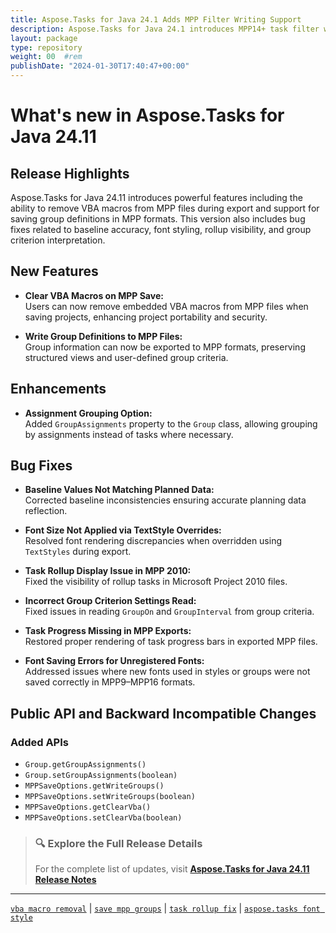 ```yaml
---
title: Aspose.Tasks for Java 24.1 Adds MPP Filter Writing Support
description: Aspose.Tasks for Java 24.1 introduces MPP14+ task filter writing and enhances external task and cost variance accuracy
layout: package
type: repository
weight: 00	#rem
publishDate: "2024-01-30T17:40:47+00:00"
---
```


# What's new in Aspose.Tasks for Java 24.11

## Release Highlights

Aspose.Tasks for Java 24.11 introduces powerful features including the ability to remove VBA macros from MPP files during export and support for saving group definitions in MPP formats. This version also includes bug fixes related to baseline accuracy, font styling, rollup visibility, and group criterion interpretation.

## New Features

- **Clear VBA Macros on MPP Save:**  
  Users can now remove embedded VBA macros from MPP files when saving projects, enhancing project portability and security.

- **Write Group Definitions to MPP Files:**  
  Group information can now be exported to MPP formats, preserving structured views and user-defined group criteria.

## Enhancements

- **Assignment Grouping Option:**  
  Added `GroupAssignments` property to the `Group` class, allowing grouping by assignments instead of tasks where necessary.

## Bug Fixes

- **Baseline Values Not Matching Planned Data:**  
  Corrected baseline inconsistencies ensuring accurate planning data reflection.

- **Font Size Not Applied via TextStyle Overrides:**  
  Resolved font rendering discrepancies when overridden using `TextStyles` during export.

- **Task Rollup Display Issue in MPP 2010:**  
  Fixed the visibility of rollup tasks in Microsoft Project 2010 files.

- **Incorrect Group Criterion Settings Read:**  
  Fixed issues in reading `GroupOn` and `GroupInterval` from group criteria.

- **Task Progress Missing in MPP Exports:**  
  Restored proper rendering of task progress bars in exported MPP files.

- **Font Saving Errors for Unregistered Fonts:**  
  Addressed issues where new fonts used in styles or groups were not saved correctly in MPP9–MPP16 formats.

## Public API and Backward Incompatible Changes

### Added APIs

- `Group.getGroupAssignments()`  
- `Group.setGroupAssignments(boolean)`  
- `MPPSaveOptions.getWriteGroups()`  
- `MPPSaveOptions.setWriteGroups(boolean)`  
- `MPPSaveOptions.getClearVba()`  
- `MPPSaveOptions.setClearVba(boolean)`

> ### 🔍 Explore the Full Release Details  
>
> For the complete list of updates, visit **[Aspose.Tasks for Java 24.11 Release Notes](https://releases.aspose.com/tasks/java/release-notes/2024/aspose-tasks-for-java-24-11-release-notes/)**

---

[`vba macro removal`](https://search.aspose.com/q/vba-macro-removal.html) | [`save mpp groups`](https://search.aspose.com/q/save-mpp-groups.html) | [`task rollup fix`](https://search.aspose.com/q/task-rollup-fix.html) | [`aspose.tasks font style`](https://search.aspose.com/q/aspose.tasks-font-style.html)
